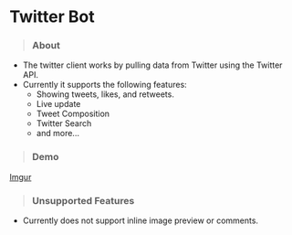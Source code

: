 # Twitter Bot

> ### About

- The twitter client works by pulling data from Twitter using the Twitter API.
- Currently it supports the following features:
  - Showing tweets, likes, and retweets.
  - Live update
  - Tweet Composition
  - Twitter Search
  - and more...

> ### Demo

[Imgur](https://imgur.com/NolU2Ix)

> ### Unsupported Features

- Currently does not support inline image preview or comments.
